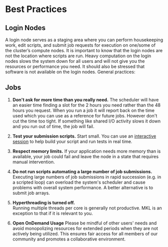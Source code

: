 # Best Practices

## Login Nodes

A login node serves as a staging area where you can perform housekeeping work, edit scripts, and submit job requests for execution on one/some of the cluster’s compute nodes. It is important to know that the login nodes are not the location where scripts are run. Heavy computation on the login nodes slows the system down for all users and will not give you the resources or performance you need. It should also be stressed that software is not available on the login nodes. General practices:

## Jobs

1. **Don't ask for more time than you really need.**
    The scheduler will have an easier time finding a slot for the 2 hours you need rather than the 48 hours you request.  When you run a job it will report back on the time used which you can use as a reference for future jobs. However don't cut the time too tight.  If something like shared I/O activity slows it down and you run out of time, the job will fail.

2. **Test your submission scripts.**
    Start small. You can use an [interactive session](../interactive_jobs/) to help build your script and run tests in real time.

3. **Respect memory limits.** 
    If your application needs more memory than is available, your job could fail and leave the node in a state that requires manual intervention.

4. **Do not run scripts automating a large number of job submissions.** 
    Executing large numbers of job submissions in rapid succession (e.g. in a scripted loop) can overload the system's scheduler and cause problems with overall system performance. A better alternative is to submit job arrays.

5. **Hyperthreading is turned off.**  
    Running multiple threads per core is generally not productive.  MKL is an exception to that if it is relevant to you.

6. **Open OnDemand Usage**
    Please be mindful of other users' needs and avoid monopolizing resources for extended periods when they are not actively being utilized. This ensures fair access for all members of our community and promotes a collaborative environment.